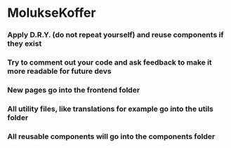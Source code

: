 # MolukseKoffer

### Apply D.R.Y. (do not repeat yourself) and reuse components if they exist
### Try to comment out your code and ask feedback to make it more readable for future devs

### New pages go into the frontend folder
### All utility files, like translations for example go into the utils folder
### All reusable components will go into the components folder